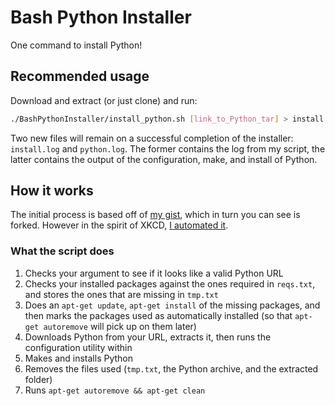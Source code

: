 # Bash Python Installer
One command to install Python!

## Recommended usage
Download and extract (or just clone) and run:
```bash
./BashPythonInstaller/install_python.sh [link_to_Python_tar] > install.log &
```

Two new files will remain on a successful completion of the installer: `install.log` and `python.log`. The former contains the log from my script, the latter contains the output of the configuration, make, and install of Python.

## How it works
The initial process is based off of [my gist](https://gist.github.com/AtkLordOverAll/8477c0de5dc354a6b9549efadda7e8e6), which in turn you can see is forked. However in the spirit of XKCD, [I automated it](https://xkcd.com/1319/).

### What the script does
1) Checks your argument to see if it looks like a valid Python URL
2) Checks your installed packages against the ones required in `reqs.txt`, and stores the ones that are missing in `tmp.txt`
3) Does an `apt-get update`, `apt-get install` of the missing packages, and then marks the packages used as automatically installed (so that `apt-get autoremove` will pick up on them later)
4) Downloads Python from your URL, extracts it, then runs the configuration utility within
5) Makes and installs Python
6) Removes the files used (`tmp.txt`, the Python archive, and the extracted folder)
7) Runs `apt-get autoremove && apt-get clean`
